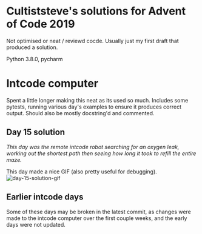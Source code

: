# Cultiststeve's solutions for Advent of Code 2019

Not optimised or neat / reviewd cocde. Usually just my first draft that produced a solution.

Python 3.8.0, pycharm

# Intcode computer
Spent a little longer making this neat as its used so much.
Includes some pytests, running various day's examples to ensure it produces correct output.
Should also be mostly docstring'd and commented.

## Day 15 solution
*This day was the remote intcode robot searching for an oxygen leak, working out the shortest path then seeing how long it took to refill the entire maze.*

This day made a nice GIF (also pretty useful for debugging).
![day-15-solution-gif](day15/solution.gif)

## Earlier intcode days
Some of these days may be broken in the latest commit, as changes were made to the intcode computer over the first couple weeks, and the early days were not updated.